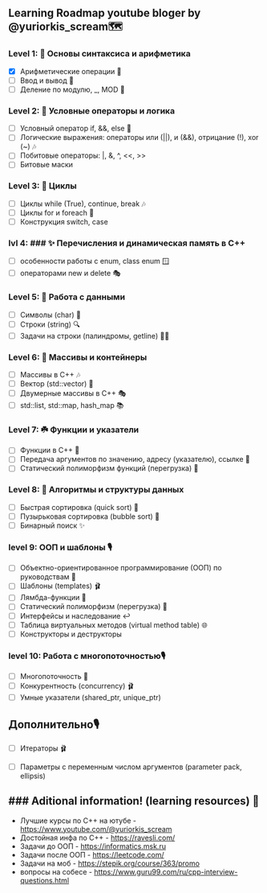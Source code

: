 ## Learning Roadmap youtube bloger by @yuriorkis_scream🗺️


### Level 1: 🌱 Основы синтаксиса и арифметика
- [x] Арифметические операции 🎵
- [ ] Ввод и вывод 💃
- [ ] Деление по модулю, _, MOD 🕺

### Level 2: 🌿 Условные операторы и логика
- [ ] Условный оператор if, &&, else 🎻
- [ ] Логические выражения: операторы или (||), и (&&), отрицание (!), xor (~) 🎶
- [ ] Побитовые операторы: |, &, ^, <<, >>
- [ ] Битовые маски
 
### Level 3: 🍃 Циклы
- [ ] Циклы while (True), continue, break 🎶
- [ ] Циклы for и foreach 🎵
- [ ] Конструкция switch, case

### lvl 4: ### ✨ Перечисления и динамическая память в C++
- [ ] особенности работы с enum, class enum 🪟
- [ ] операторами new и delete 🎭

### Level 5: 🌳 Работа с данными
- [ ] Символы (char) 🌲
- [ ] Строки (string) 🔍
- [ ] Задачи на строки (палиндромы, getline) 🚶‍♂️

### Level 6: 🌺 Массивы и контейнеры
- [ ] Массивы в C++ 🎶
- [ ] Вектор (std::vector) 🎼
- [ ] Двумерные массивы в C++ 🎭
- [ ] std::list, std::map, hash_map 📚

### Level 7: ☘️ Функции и указатели
- [ ] Функции в C++ 🎨
- [ ] Передача аргументов по значению, адресу (указателю), ссылке 📝
- [ ] Статический полиморфизм функций (перегрузка) 🤝

### Level 8: 🌟 Алгоритмы и структуры данных
- [ ] Быстрая сортировка (quick sort) 💃
- [ ] Пузырьковая сортировка (bubble sort) 🕺
- [ ] Бинарный поиск ✨

### level 9: ООП и шаблоны 🎙️
- [ ] Объектно-ориентированное программирование (ООП) по руководствам 🎻
- [ ] Шаблоны (templates) 🩰
- [ ] Лямбда-функции 🚀
- [ ] Статический полиморфизм (перегрузка)  🚀
- [ ] Интерфейсы и наследование ↩️
- [ ] Таблица виртуальных методов (virtual method table) 🌐
- [ ] Конструкторы и деструкторы

### level 10: Работа с многопоточностью🎙️
- [ ] Многопоточность 🤝
- [ ] Конкурентность (concurrency) 🩰
- [ ] Умные указатели (shared_ptr, unique_ptr)

## Дополнительно🎙️
- [ ] Итераторы 🩰
- [ ] Параметры с переменным числом аргументов (parameter pack, ellipsis)

 

## ### Aditional information! (learning resources)  🤝
- Лучшие курсы по С++ на ютубе - https://www.youtube.com/@yuriorkis_scream
- Достойная инфа по С++ - https://ravesli.com/
- Задачи до ООП - https://informatics.msk.ru
- Задачи после ООП - https://leetcode.com/
- Задачи на моб - https://stepik.org/course/363/promo
- вопросы на собесе - https://www.guru99.com/ru/cpp-interview-questions.html


